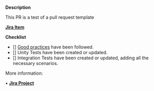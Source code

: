 **Description**

This PR is a test of a pull request template

[**Jira Item**](card_url_item)

**Checklist**
- [] [Good practices](https://www.w3schools.com/js/js_best_practices.asp) have been followed.
- [] Unity Tests have been created or updated.
- [] Integration Tests have been created or updated, adding all the necessary scenarios.

More information:

•⁠  ⁠[**Jira Project**](jira_url)
